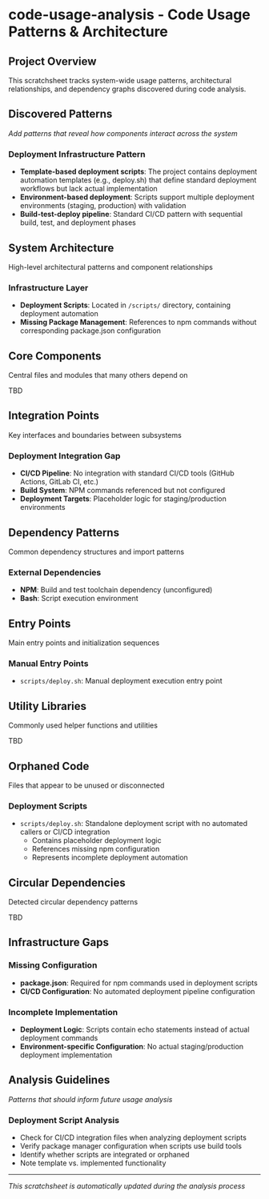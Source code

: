 # code-usage-analysis - Code Usage Patterns & Architecture

## Project Overview
This scratchsheet tracks system-wide usage patterns, architectural relationships, and dependency graphs discovered during code analysis.

## Discovered Patterns
*Add patterns that reveal how components interact across the system*

### Deployment Infrastructure Pattern
- **Template-based deployment scripts**: The project contains deployment automation templates (e.g., deploy.sh) that define standard deployment workflows but lack actual implementation
- **Environment-based deployment**: Scripts support multiple deployment environments (staging, production) with validation
- **Build-test-deploy pipeline**: Standard CI/CD pattern with sequential build, test, and deployment phases

## System Architecture

High-level architectural patterns and component relationships

### Infrastructure Layer
- **Deployment Scripts**: Located in `/scripts/` directory, containing deployment automation
- **Missing Package Management**: References to npm commands without corresponding package.json configuration

## Core Components

Central files and modules that many others depend on

TBD

## Integration Points

Key interfaces and boundaries between subsystems

### Deployment Integration Gap
- **CI/CD Pipeline**: No integration with standard CI/CD tools (GitHub Actions, GitLab CI, etc.)
- **Build System**: NPM commands referenced but not configured
- **Deployment Targets**: Placeholder logic for staging/production environments

## Dependency Patterns

Common dependency structures and import patterns

### External Dependencies
- **NPM**: Build and test toolchain dependency (unconfigured)
- **Bash**: Script execution environment

## Entry Points

Main entry points and initialization sequences

### Manual Entry Points
- `scripts/deploy.sh`: Manual deployment execution entry point

## Utility Libraries

Commonly used helper functions and utilities

TBD

## Orphaned Code

Files that appear to be unused or disconnected

### Deployment Scripts
- `scripts/deploy.sh`: Standalone deployment script with no automated callers or CI/CD integration
  - Contains placeholder deployment logic
  - References missing npm configuration
  - Represents incomplete deployment automation

## Circular Dependencies

Detected circular dependency patterns

TBD

## Infrastructure Gaps

### Missing Configuration
- **package.json**: Required for npm commands used in deployment scripts
- **CI/CD Configuration**: No automated deployment pipeline configuration

### Incomplete Implementation
- **Deployment Logic**: Scripts contain echo statements instead of actual deployment commands
- **Environment-specific Configuration**: No actual staging/production deployment implementation

## Analysis Guidelines
*Patterns that should inform future usage analysis*

### Deployment Script Analysis
- Check for CI/CD integration files when analyzing deployment scripts
- Verify package manager configuration when scripts use build tools
- Identify whether scripts are integrated or orphaned
- Note template vs. implemented functionality

---
*This scratchsheet is automatically updated during the analysis process*